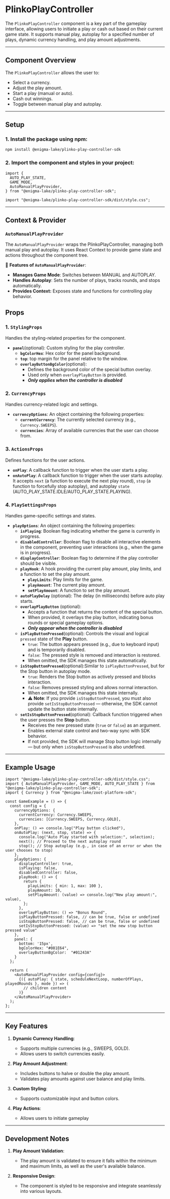 # PlinkoPlayController

The `PlinkoPlayController` component is a key part of the gameplay interface, allowing users to initiate a play or cash out based on their current game state. It supports manual play, autoplay for a specified number of plays, dynamic currency handling, and play amount adjustments.

---

## Component Overview

The `PlinkoPlayController` allows the user to:

- Select a currency.
- Adjust the play amount.
- Start a play (manual or auto).
- Cash out winnings.
- Toggle between manual play and autoplay.

---

## Setup

### 1. Install the package using npm:

```bash
npm install @enigma-lake/plinko-play-controller-sdk
```

### 2. Import the component and styles in your project:

```tsx
import {
  AUTO_PLAY_STATE,
  GAME_MODE,
  AutoManualPlayProvider,
} from "@enigma-lake/plinko-play-controller-sdk";

import "@enigma-lake/plinko-play-controller-sdk/dist/style.css";
```

---

## Context & Provider

### `AutoManualPlayProvider`

The `AutoManualPlayProvider` wraps the PlinkoPlayController, managing both manual play and autoplay. It uses React Context to provide game state and actions throughout the component tree.

🔹 **Features of `AutoManualPlayProvider`**:

- **Manages Game Mode**: Switches between MANUAL and AUTOPLAY.
- **Handles Autoplay**: Sets the number of plays, tracks rounds, and stops automatically.
- **Provides Context:** Exposes state and functions for controlling play behavior.

## Props

### 1. `StylingProps`

Handles the styling-related properties for the component.

- **`panel`**(optional): Custom styling for the play controller.
  - **`bgColorHex`**: Hex color for the panel background.
  - **`top`**: top margin for the panel relative to the window.
  - **`overlayButtonBgColor`**(optional):
    - Defines the background color of the special button overlay.
    - Used only when `overlayPlayButton` is provided.
    - **_Only applies when the controller is disabled_**

### 2. `CurrencyProps`

Handles currency-related logic and settings.

- **`currencyOptions`**: An object containing the following properties:
  - **`currentCurrency`**: The currently selected currency (e.g., `Currency.SWEEPS`).
  - **`currencies`**: Array of available currencies that the user can choose from.

### 3. `ActionsProps`

Defines functions for the user actions.

- **`onPlay`**: A callback function to trigger when the user starts a play.
- **`onAutoPlay`**: A callback function to trigger when the user starts autoplay. It accepts `next` (a function to execute the next play round), `stop` (a function to forcefully stop autoplay), and autoplay `state` (AUTO_PLAY_STATE.IDLE/AUTO_PLAY_STATE.PLAYING).

### 4. `PlaySettingsProps`

Handles game-specific settings and states.

- **`playOptions`**: An object containing the following properties:
  - **`isPlaying`**: Boolean flag indicating whether the game is currently in progress.
  - **`disabledController`**: Boolean flag to disable all interactive elements in the component, preventing user interactions (e.g., when the game is in progress).
  - **`displayController`**: Boolean flag to determine if the play controller should be visible.
  - **`playHook`**: A hook providing the current play amount, play limits, and a function to set the play amount.
    - **`playLimits`**: Play limits for the game.
    - **`playAmount`**: The current play amount.
    - **`setPlayAmount`**: A function to set the play amount.
  - **`autoPlayDelay`** (optional): The delay (in milliseconds) before auto play starts.
  - **`overlayPlayButton`** (optional):
    - Accepts a function that returns the content of the special button.
    - When provided, it overlays the play button, indicating bonus rounds or special gameplay options.
    - **_Only appear when the controller is disabled_**
  - **`isPlayButtonPressed`**(optional): Controls the visual and logical `pressed` state of the **Play** button.
    - `true`: The button appears pressed (e.g., due to keyboard input) and is temporarily disabled.
    - `false`: The pressed style is removed and interaction is restored.
    - When omitted, the SDK manages this state automatically.
  - **`isStopButtonPressed`**(optional):Similar to `isPlayButtonPressed`, but for the Stop button in autoplay mode.
    - `true`: Renders the Stop button as actively pressed and blocks interaction.
    - `false`: Removes pressed styling and allows normal interaction.
    - When omitted, the SDK manages this state internally.
    - ⚠️ **Note**: If you provide `isStopButtonPressed`, you must also provide `setIsStopButtonPressed` — otherwise, the SDK cannot update the button state internally.
  - **`setIsStopButtonPressed`**(optional): Callback function triggered when the user presses the **Stop** button.
    - Receives the new pressed state (`true` or `false`) as an argument.
    - Enables external state control and two-way sync with SDK behavior.
    - If not provided, the SDK will manage Stop button logic internally — but only when `isStopButtonPressed` is also undefined.

---

## Example Usage

```tsx
import "@enigma-lake/plinko-play-controller-sdk/dist/style.css";
import { AutoManualPlayProvider, GAME_MODE, AUTO_PLAY_STATE } from "@enigma-lake/plinko-play-controller-sdk";
import { Currency } from "@enigma-lake/zoot-platform-sdk";

const GameExample = () => {
  const config = {
    currencyOptions: {
      currentCurrency: Currency.SWEEPS,
      currencies: [Currency.SWEEPS, Currency.GOLD],
    },
    onPlay: () => console.log("Play button clicked"),
    onAutoPlay: (next, stop, state) => {
      console.log("Auto Play started with selection:", selection);
      next(); // Proceed to the next autoplay round
      stop(); // Stop autoplay (e.g., in case of an error or when the user chooses to stop)
    },
    playOptions: {
      displayController: true,
      isPlaying: false,
      disabledController: false,
      playHook: () => {
        return {
          playLimits: { min: 1, max: 100 },
          playAmount: 10,
          setPlayAmount: (value) => console.log("New play amount:", value),
        };
      },
      overlayPlayButton: () => "Bonus Round",
      isPlayButtonPressed: false, // can be true, false or undefined
      isStopButtonPressed: false, // can be true, false or undefined
      setIsStopButtonPressed: (value) => "set the new stop button pressed value"
    },
    panel: {
      bottom: '15px',
      bgColorHex: "#081E64",
      overlayButtonBgColor:  "#01243A"
    }
  };

  return (
    <AutoManualPlayProvider config={config}>
      {({ autoPlay: { state, scheduleNextLoop, numberOfPlays, playedRounds }, mode }) => (
        // children content
      )}
    </AutoManualPlayProvider>
  );
};
```

---

## Key Features

1. **Dynamic Currency Handling**:

   - Supports multiple currencies (e.g., SWEEPS, GOLD).
   - Allows users to switch currencies easily.

2. **Play Amount Adjustment**:

   - Includes buttons to halve or double the play amount.
   - Validates play amounts against user balance and play limits.

3. **Custom Styling**:

   - Supports customizable input and button colors.

4. **Play Actions**:
   - Allows users to initiate gameplay

---

## Development Notes

1. **Play Amount Validation**:

   - The play amount is validated to ensure it falls within the minimum and maximum limits, as well as the user's available balance.

2. **Responsive Design**:
   - The component is styled to be responsive and integrate seamlessly into various layouts.
